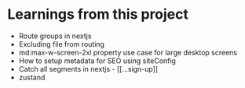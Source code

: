 # Learnings from this project

- Route groups in nextjs
- Excluding file from routing
- md:max-w-screen-2xl property use case for large desktop screens
- How to setup metadata for SEO using siteConfig
- Catch all segments in nextjs - [[...sign-up]]
- zustand
